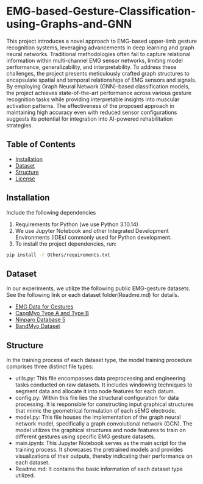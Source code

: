 # EMG-based-Gesture-Classification-using-Graphs-and-GNN

This project introduces a novel approach to EMG-based upper-limb gesture recognition systems, leveraging advancements in deep learning and graph neural networks. Traditional methodologies often fail to capture relational information within multi-channel EMG sensor networks, limiting model performance, generalizability, and interpretability. To address these challenges, the project presents meticulously crafted graph structures to encapsulate spatial and temporal relationships of EMG sensors and signals. By employing Graph Neural Network (GNN)-based classification models, the project achieves state-of-the-art performance across various gesture recognition tasks while providing interpretable insights into muscular activation patterns. The effectiveness of the proposed approach in maintaining high accuracy even with reduced sensor configurations suggests its potential for integration into AI-powered rehabilitation strategies.



## Table of Contents

- [Installation](#installation)
- [Dataset](#Dataset)
- [Structure](#Structure)
- [License](#license)

## Installation
Include the following dependencies 
1. Requirements for Python (we use Python 3.10.14)
2. We use Jupyter Notebook and other Integrated Development Environments (IDEs) commonly used for Python development.
3. To install the project dependencies, run:
```bash
pip install -r Others/requirements.txt
```

## Dataset

In our experiments, we utilize the following public EMG-gesture datasets. See the following link or each dataset folder(Readme.md) for details.
- [EMG Data for Gestures](https://archive.ics.uci.edu/dataset/481/emg+data+for+gestures)
- [CapgMyo Type A and Type B](https://www.mdpi.com/1424-8220/17/3/458)
- [Ninparo Database 5](https://ninapro.hevs.ch/instructions/DB5.html)
- [BandMyo Dataset](https://github.com/Agire/BandMyo-Dataset)

## Structure

In the training process of each dataset type, the model training procedure comprises three distinct file types:
- utils.py: This file encompasses data preprocessing and engineering tasks conducted on raw datasets. It includes windowing techniques to segment data and allocate it into node features for each datum.
- config.py: Within this file lies the structural configuration for data processing. It is responsible for constructing input graphical structures that mimic the geometrical formulation of each sEMG electrode.
- model.py: This file houses the implementation of the graph neural network model, specifically a graph convolutional network (GCN). The model utilizes the graphical structures and node features to train on different gestures using specific EMG gesture datasets.
- main.ipynb: This Jupyter Notebook serves as the main script for the training process. It showcases the pretrained models and provides visualizations of their outputs, thereby indicating their performance on each dataset.
- Readme.md: It contains the basic information of each dataset type utilized.




